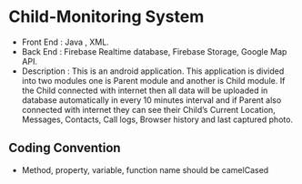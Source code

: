 # Child-Monitoring System

* Front End : Java , XML.
* Back End : Firebase Realtime database, Firebase Storage, Google Map API.
* Description : This is an android application. This application is divided into two modules one is Parent module and another is Child module. If the Child connected with internet then all data will be uploaded in database automatically in every 10 minutes interval and if Parent also connected with internet they can see their Child’s Current Location, Messages, Contacts, Call logs, Browser history and last captured photo.

## Coding Convention

-   Method, property, variable, function name should be camelCased
